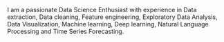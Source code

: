 I am a passionate Data Science Enthusiast with experience in Data extraction, Data cleaning, Feature engineering, 
Exploratory Data Analysis, Data Visualization, Machine learning, Deep learning, Natural Language Processing and Time Series 
Forecasting. 

<!---
Shubhamthube/Shubhamthube is a ✨ special ✨ repository because its `README.md` (this file) appears on your GitHub profile.
You can click the Preview link to take a look at your changes.
--->
